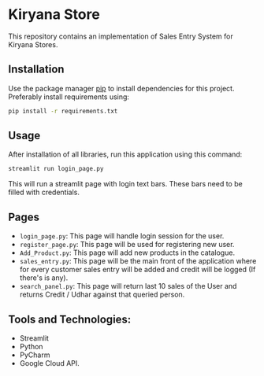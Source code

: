 # Kiryana Store

This repository contains an implementation of Sales Entry System for Kiryana Stores.

## Installation

Use the package manager [pip](https://pip.pypa.io/en/stable/) to install dependencies for this project.
Preferably install requirements using:

```bash
pip install -r requirements.txt
```

## Usage
After installation of all libraries, run this application using this command:

```python
streamlit run login_page.py
```
This will run a streamlit page with login text bars. These bars need to be filled with credentials.

## Pages
- `login_page.py`: This page will handle login session for the user.
- `register_page.py`: This page will be used for registering new user.
- `Add_Product.py`: This page will add new products in the catalogue.
- `sales_entry.py`: This page will be the main front of the application where for every customer sales entry will be added and credit will be logged (If there's is any).
- `search_panel.py`: This page will return last 10 sales of the User and returns Credit / Udhar against that queried person. 


## Tools and Technologies:
- Streamlit
- Python
- PyCharm
- Google Cloud API. 